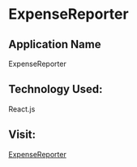 # ExpenseReporter 

## Application Name

 ExpenseReporter

## Technology Used:

React.js

## Visit:
[ExpenseReporter](https://aadeshnichite.github.io/ExpenseReporter/)

